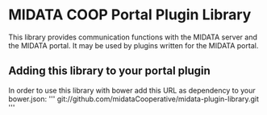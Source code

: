 MIDATA COOP Portal Plugin Library
=============================

This library provides communication functions with the MIDATA server and the MIDATA portal.
It may be used by plugins written for the MIDATA portal.

Adding this library to your portal plugin
-------
In order to use this library with bower add this URL as dependency to your bower.json:
'''
git://github.com/midataCooperative/midata-plugin-library.git
'''

